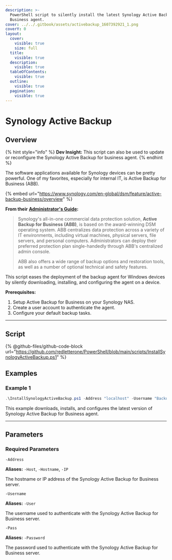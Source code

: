 ```yaml
---
description: >-
  PowerShell script to silently install the latest Synology Active Backup for
  Business agent.
cover: ../../.gitbook/assets/activebackup_1607392921_1.png
coverY: 0
layout:
  cover:
    visible: true
    size: full
  title:
    visible: true
  description:
    visible: true
  tableOfContents:
    visible: true
  outline:
    visible: true
  pagination:
    visible: true
---
```


# Synology Active Backup

## Overview

{% hint style="info" %}
**Dev Insight:** This script can also be used to update or reconfigure the Synology Active Backup for business agent.
{% endhint %}

The software applications available for Synology devices can be pretty powerful. One of my favorites, especially for internal IT, is Active Backup for Business (ABB).

{% embed url="https://www.synology.com/en-global/dsm/feature/active-backup-business/overview" %}

**From their** [**Administrator's Guide**](https://global.synologydownload.com/download/Document/Software/AdminGuide/Package/ActiveBackup/All/enu/Synology\_ABB\_admin\_guide\_Windows\_PC\_PS\_enu.pdf)**:**

> Synology's all-in-one commercial data protection solution, **Active Backup for Business (ABB)**, is based on the award-winning DSM operating system. ABB centralizes data protection across a variety of IT environments, including virtual machines, physical servers, file servers, and personal computers. Administrators can deploy their preferred protection plan single-handedly through ABB's centralized admin console.&#x20;
>
> ABB also offers a wide range of backup options and restoration tools, as well as a number of optional technical and safety features.

This script eases the deployment of the backup agent for Windows devices by silently downloading, installing, and configuring the agent on a device.

**Prerequisites:**

1. Setup Active Backup for Business on your Synology NAS.
2. Create a user account to authenticate the agent.
3. Configure your default backup tasks.

***

## Script

{% @github-files/github-code-block url="https://github.com/redletterone/PowerShell/blob/main/scripts/InstallSynologyActiveBackup.ps1" %}

## Examples

### Example 1

```powershell
.\InstallSynologyActiveBackup.ps1 -Address "localhost" -Username "Backups" -Pass "Da ba dee da ba di"
```

This example downloads, installs, and configures the latest version of Synology Active Backup for Business agent.&#x20;



***

## Parameters

### Required Parameters

`-Address`

**Aliases:** `-Host`, `-Hostname`, `-IP`

The hostname or IP address of the Synology Active Backup for Business server.



`-Username`

**Aliases:** `-User`

The username used to authenticate with the Synology Active Backup for Business server.



`-Pass`

**Aliases:** `-Password`

The password used to authenticate with the Synology Active Backup for Business server.

